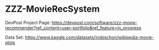 # ZZZ-MovieRecSystem

DevPost Project Page: https://devpost.com/software/zzz-movie-recommender?ref_content=user-portfolio&ref_feature=in_progress

Data Set: https://www.kaggle.com/datasets/jrobischon/wikipedia-movie-plots
